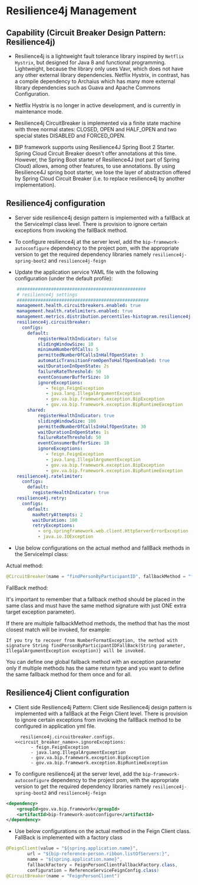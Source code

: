 # Resilience4j Management

## Capability (Circuit Breaker Design Pattern: Resilience4j)

- Resilience4j is a lightweight fault tolerance library inspired by `Netflix Hystrix`, but designed for Java 8 and functional programming. Lightweight, because the library only uses Vavr, which does not have any other external library dependencies. Netflix Hystrix, in contrast, has a compile dependency to Archaius which has many more external library dependencies such as Guava and Apache Commons Configuration.

- Netflix Hystrix is no longer in active development, and is currently in maintenance mode.

- Resilience4j CircuitBreaker is implemented via a finite state machine with three normal states: CLOSED, OPEN and HALF_OPEN and two special states DISABLED and FORCED_OPEN.

- BIP framework supports using Resilience4J Spring Boot 2 Starter. Spring Cloud Circuit Breaker doesn't offer annotations at this time. However, the Spring Boot starter of Resilience4J (not part of Spring Cloud) allows, among other features, to use annotations. By using Resilience4J spring boot starter, we lose the layer of abstraction offered by Spring Cloud Circuit Breaker (i.e. to replace resilience4j by another implementation). 

## Resilience4j configuration
- Server side resilience4j design pattern is implemented with a fallBack at the ServiceImpl class level. There is provision to ignore certain exceptions from invoking the fallBack method. 

- To configure resilience4j at the server level, add the `bip-framework-autoconfigure` dependency to the project pom, with the appropriate version to get the required dependency libraries namely `resilience4j-spring-boot2` and `resilience4j-feign`

- Update the application service YAML file with the following configuration (under the default profile):

```yaml
	#################################################
	# resilience4j settings
	##################################################
	management.health.circuitbreakers.enabled: true
	management.health.ratelimiters.enabled: true
	management.metrics.distribution.percentiles-histogram.resilience4j.circuitbreaker.calls: true
	resilience4j.circuitbreaker:
	  configs:
	    default:
	        registerHealthIndicator: false
	        slidingWindowSize: 10
	        minimumNumberOfCalls: 5
	        permittedNumberOfCallsInHalfOpenState: 3
	        automaticTransitionFromOpenToHalfOpenEnabled: true
	        waitDurationInOpenState: 2s
	        failureRateThreshold: 50
	        eventConsumerBufferSize: 10
	        ignoreExceptions:
	           - feign.FeignException
	           - java.lang.IllegalArgumentException 
	           - gov.va.bip.framework.exception.BipException
	           - gov.va.bip.framework.exception.BipRuntimeException
	    shared:
	        registerHealthIndicator: true
	        slidingWindowSize: 100
	        permittedNumberOfCallsInHalfOpenState: 30
	        waitDurationInOpenState: 1s
	        failureRateThreshold: 50
	        eventConsumerBufferSize: 10
	        ignoreExceptions:
	           - feign.FeignException
	           - java.lang.IllegalArgumentException 
	           - gov.va.bip.framework.exception.BipException
	           - gov.va.bip.framework.exception.BipRuntimeException 
	resilience4j.ratelimiter:
	  configs:
	    default:
	      registerHealthIndicator: true
	resilience4j.retry:
	  configs:
	    default:
	      maxRetryAttempts: 2
	      waitDuration: 100
	      retryExceptions:
	        - org.springframework.web.client.HttpServerErrorException
	        - java.io.IOException
```

- Use below configurations on the actual method and fallBack methods in the ServiceImpl class:

Actual method:

```java
@CircuitBreaker(name = "findPersonByParticipantID", fallbackMethod = "findPersonByParticipantIDFallBack")
```

FallBack method:

It's important to remember that a fallback method should be placed in the same class and must have the same method signature with just ONE extra target exception parameter).

If there are multiple fallbackMethod methods, the method that has the most closest match will be invoked, for example:

	If you try to recover from NumberFormatException, the method with signature String findPersonByParticipantIDFallBack(String parameter, IllegalArgumentException exception)} will be invoked.

You can define one global fallback method with an exception parameter only if multiple methods has the same return type and you want to define the same fallback method for them once and for all.

## Resilience4j Client configuration

- Client side Resilience4j Pattern: Client side Resilience4j design pattern is implemented with a fallBack at the Feign Client level. There is provision to ignore certain exceptions from invoking the fallBack method to be configured in application yml file.
	
		resilience4j.circuitbreaker.configs.<<circuit_breaker_name>>.ignoreExceptions:
			- feign.FeignException
            - java.lang.IllegalArgumentException 
           	- gov.va.bip.framework.exception.BipException
            - gov.va.bip.framework.exception.BipRuntimeException

- To configure resilience4j at the server level, add the `bip-framework-autoconfigure` dependency to the project pom, with the appropriate version to get the required dependency libraries namely `resilience4j-spring-boot2` and `resilience4j-feign`

```xml
<dependency>
	<groupId>gov.va.bip.framework</groupId>
	<artifactId>bip-framework-auotconfigure</artifactId>
</dependency>
```

- Use below configurations on the actual method in the Feign Client class. FallBack is implemented with a factory class

```java
@FeignClient(value = "${spring.application.name}",
		url = "${bip-reference-person.ribbon.listOfServers:}",
		name = "${spring.application.name}",
		fallbackFactory = FeignPersonClientFallbackFactory.class,
		configuration = ReferenceServiceFeignConfig.class)
@CircuitBreaker(name = "FeignPersonClient")
```
